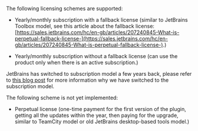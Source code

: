 [//]: # (title: What licensing scheme plugins can choose?)

The following licensing schemes are supported:

* Yearly/monthly subscription with a fallback license (similar to JetBrains Toolbox model, see this article about the fallback license: [https://sales.jetbrains.com/hc/en-gb/articles/207240845-What-is-perpetual-fallback-license-](https://sales.jetbrains.com/hc/en-gb/articles/207240845-What-is-perpetual-fallback-license-).)

* Yearly/monthly subscription without a fallback license (can use the product only when there is an active subscription.)

JetBrains has switched to subscription model a few years back, please refer to [this blog post](https://blog.jetbrains.com/blog/2015/09/18/final-update-on-the-jetbrains-toolbox-announcement/) for more information why we have switched to the subscription model.

The following scheme is not yet implemented: 

* Perpetual license (one-time payment for the first version of the plugin, getting all the updates within the year, then paying for the upgrade, similar to TeamCity model or old JetBrains desktop-based tools model.)

